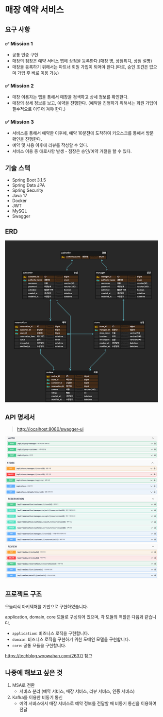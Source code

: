 # 매장 예약 서비스

## 요구 사항

### ✅ Mission 1

- 공통 인증 구현
- 매장의 점장은 예약 서비스 앱에 상점을 등록한다.(매장 명, 상점위치, 상점 설명)
- 매장을 등록하기 위해서는 파트너 회원 가입이 되어야 한다.(따로, 승인 조건은 없으며 가입 후 바로 이용 가능)

### ✅ Mission 2

- 매장 이용자는 앱을 통해서 매장을 검색하고 상세 정보를 확인한다.
- 매장의 상세 정보를 보고, 예약을 진행한다. (예약을 진행하기 위해서는 회원 가입이 필수적으로 이루어 져야 한다.)

### ✅ Mission 3

- 서비스를 통해서 예약한 이후에, 예약 10분전에 도착하여 키오스크를 통해서 방문 확인을 진행한다.
- 예약 및 사용 이후에 리뷰를 작성할 수 있다.
- 서비스 이용 중 애로사항 발생 - 점장은 승인/예약 거절을 할 수 있다.

## 기술 스택

- Spring Boot 3.1.5
- Spring Data JPA
- Spring Security
- Java 17
- Docker
- JWT
- MySQL
- Swagger

## ERD

![](READMD_images/8bd8c186.png)

## API 명세서

> <http://localhost:8080/swagger-ui>

![](READMD_images/256c499c.png)
![](READMD_images/4b6996d1.png)
![](READMD_images/c3889bc4.png)
![](READMD_images/d2aec249.png)

## 프로젝트 구조

모놀리식 아키텍처를 기반으로 구현하였습니다.

application, domain, core 모듈로 구성되어 있으며, 각 모듈의 역할은 다음과 같습니다.

- `application`: 비즈니스 로직을 구현합니다.
- `domain`: 비즈니스 로직을 구현하기 위한 도메인 모델을 구현합니다.
- `core`: 공통 모듈을 구현합니다.

<https://techblog.woowahan.com/2637/> 참고

## 나중에 해보고 싶은 것

1. MSA로 전환
    - 서비스 분리 (예약 서비스, 매장 서비스, 리뷰 서비스, 인증 서비스)
2. Kafka를 이용한 비동기 통신
    - 예약 서비스에서 매장 서비스로 예약 정보를 전달할 때 비동기 통신을 이용하여 전달